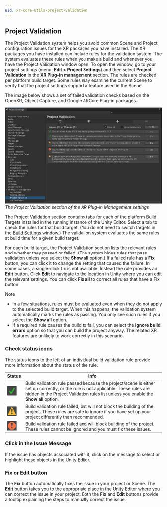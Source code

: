 ```yaml
---
uid: xr-core-utils-project-validation
---
```

## Project Validation

The Project Validation system helps you avoid common Scene and Project configuration issues for the XR packages you have installed. The XR packages you have installed can include rules for the validation system. The system evaluates these rules when you make a build and whenever you have the Project Validation window open. To open the window, go to your project settings (menu: **Edit &gt; Project Settings**) and then select **Project Validation** in the **XR Plug-in management** section. The rules are checked per platform build target. Some rules may examine the current Scene to verify that the project settings support a feature used in the Scene.

The image below shows a set of failed validation checks based on the OpenXR, Object Capture, and Google ARCore Plug-in packages.

![Project Validation display](images/ProjectValidation/project-settings-validation.png)<br />*The Project Validation section of the XR Plug-in Management settings*

The Project Validation section contains tabs for each of the platform Build Targets installed in the running instance of the Unity Editor. Select a tab to check the rules for that build target. (You do not need to switch targets in the [Build Settings](xref:BuildSettings) window.) The validation system evaluates the same rules at build time for a given build target.

For each build target, the Project Validation section lists the relevant rules and whether they passed or failed. (The system hides rules that pass validation unless you select the **Show all** option.) If a failed rule has a **Fix** button, you can click it to change the setting that caused the failure. In some cases, a single-click fix is not available. Instead the rule provides an **Edit** button. Click **Edit** to navigate to the location in Unity where you can edit the relevant settings. You can click **Fix all** to correct all rules that have a Fix button.

> [!NOTE]
> * In a few situations, rules must be evaluated even when they do not apply to the selected build target. When this happens, the validation system automatically marks the rules as passing. You only see such rules if you select the **Show all** option.
> * If a required rule causes the build to fail, you can select the **Ignore build errors** option so that you can build the project anyway. The related XR features are unlikely to work correctly in this scenario.

### Check status icons

The status icons to the left of an individual build validation rule provide more information about the status of the rule.

| Status                                                              | info |
|---------------------------------------------------------------------| ----------- |
| ![success](images/ProjectValidation/project-validation-success.png) | Build validation rule passed because the project/scene is either set up correctly, or the rule is not applicable. These rules are hidden in the Project Validation rules list unless you enable the **Show all** option. |
| ![warning](images/ProjectValidation/project-validation-warning.png) | Build validation rule failed, but will not block the building of the project. These rules are safe to ignore if you have set up your project differently than recommended. |
| ![error](images/ProjectValidation/project-validation-error.png)   | Build validation rule failed and will block building of the project. These rules cannot be ignored and you must fix these issues. |

### Click in the Issue Message

If the issue has objects associated with it, click on the message to select or highlight these objects in the Unity Editor.

### Fix or Edit button

The **Fix** button automatically fixes the issue in your project or Scene. The **Edit** button takes you to the appropriate place in the Unity Editor where you can correct the issue in your project. Both the **Fix** and **Edit** buttons provide a tooltip explaining the steps to manually correct the issue.
